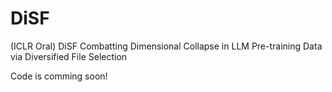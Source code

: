 # DiSF
(ICLR Oral) DiSF Combatting Dimensional Collapse in LLM Pre-training Data via Diversified File Selection  


Code is comming soon!  
